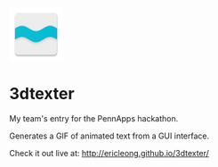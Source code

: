 ![giferator logo](icon/launcher-2x.png?raw=true)

3dtexter
========

My team's entry for the PennApps hackathon.

Generates a GIF of animated text from a GUI interface.

Check it out live at: http://ericleong.github.io/3dtexter/
